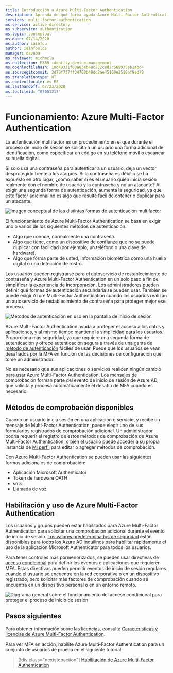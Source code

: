 ```yaml
---
title: Introducción a Azure Multi-Factor Authentication
description: Aprenda de qué forma ayuda Azure Multi-Factor Authentication a proteger el acceso a los datos y a las aplicaciones, además de satisfacer la demanda de los usuarios de un proceso de inicio de sesión simple.
services: multi-factor-authentication
ms.service: active-directory
ms.subservice: authentication
ms.topic: conceptual
ms.date: 07/14/2020
ms.author: iainfou
author: iainfoulds
manager: daveba
ms.reviewer: michmcla
ms.collection: M365-identity-device-management
ms.openlocfilehash: 10d49331f08a83eb48c232ced2c565935eb2abd4
ms.sourcegitcommit: 3d79f737ff34708b48dd2ae45100e2516af9ed78
ms.translationtype: HT
ms.contentlocale: es-ES
ms.lasthandoff: 07/23/2020
ms.locfileid: "87051217"
---
```

# <a name="how-it-works-azure-multi-factor-authentication"></a>Funcionamiento: Azure Multi-Factor Authentication

La autenticación multifactor es un procedimiento en el que durante el proceso de inicio de sesión se solicita a un usuario una forma adicional de identificación, como especificar un código en su teléfono móvil o escanear su huella digital.

Si solo usa una contraseña para autenticar a un usuario, deja un vector desprotegido frente a los ataques. Si la contraseña es débil o se ha expuesto en otro lugar, ¿cómo saber si es el usuario quien inicia sesión realmente con el nombre de usuario y la contraseña y no un atacante? Al exigir una segunda forma de autenticación, aumenta la seguridad, ya que este factor adicional no es algo que resulte fácil de obtener o duplicar para un atacante.

![Imagen conceptual de las distintas formas de autenticación multifactor](./media/concept-mfa-howitworks/methods.png)

El funcionamiento de Azure Multi-Factor Authentication se basa en exigir uno o varios de los siguientes métodos de autenticación:

* Algo que conoce, normalmente una contraseña.
* Algo que tiene, como un dispositivo de confianza que no se puede duplicar con facilidad (por ejemplo, un teléfono o una clave de hardware).
* Algo que forma parte de usted, información biométrica como una huella digital o una detección de rostro.

Los usuarios pueden registrarse para el autoservicio de restablecimiento de contraseña y Azure Multi-Factor Authentication en un solo paso a fin de simplificar la experiencia de incorporación. Los administradores pueden definir qué formas de autenticación secundaria se pueden usar. También se puede exigir Azure Multi-Factor Authentication cuando los usuarios realizan un autoservicio de restablecimiento de contraseña para proteger mejor ese proceso.

![Métodos de autenticación en uso en la pantalla de inicio de sesión](media/concept-authentication-methods/overview-login.png)

Azure Multi-Factor Authentication ayuda a proteger el acceso a los datos y aplicaciones, y al mismo tiempo mantiene la simplicidad para los usuarios. Proporciona más seguridad, ya que requiere una segunda forma de autenticación y ofrece autenticación segura a través de una gama de [método de autenticación](concept-authentication-methods.md) fáciles de usar. Puede que los usuarios se vean desafiados por la MFA en función de las decisiones de configuración que tome un administrador.

No es necesario que sus aplicaciones o servicios realicen ningún cambio para usar Azure Multi-Factor Authentication. Los mensajes de comprobación forman parte del evento de inicio de sesión de Azure AD, que solicita y procesa automáticamente el desafío de MFA cuando es necesario.

## <a name="available-verification-methods"></a>Métodos de comprobación disponibles

Cuando un usuario inicia sesión en una aplicación o servicio, y recibe un mensaje de Multi-Factor Authentication, puede elegir uno de sus formularios registrados de comprobación adicional. Un administrador podría requerir el registro de estos métodos de comprobación de Azure Multi-Factor Authentication, o bien el usuario puede acceder a su propia instancia de [Mi perfil](https://myprofile.microsoft.com) para editar o agregar métodos de comprobación.

Con Azure Multi-Factor Authentication se pueden usar las siguientes formas adicionales de comprobación:

* Aplicación Microsoft Authenticator
* Token de hardware OATH
* sms
* Llamada de voz

## <a name="how-to-enable-and-use-azure-multi-factor-authentication"></a>Habilitación y uso de Azure Multi-Factor Authentication

Los usuarios y grupos pueden estar habilitados para Azure Multi-Factor Authentication para solicitar una comprobación adicional durante el evento de inicio de sesión. [Los valores predeterminados de seguridad](../fundamentals/concept-fundamentals-security-defaults.md) están disponibles para todos los Azure AD inquilinos para habilitar rápidamente el uso de la aplicación Microsoft Authenticator para todos los usuarios.

Para tener controles más pormenorizados, se pueden usar directivas de [acceso condicional](../conditional-access/overview.md) para definir los eventos o aplicaciones que requieren MFA. Estas directivas pueden permitir eventos de inicio de sesión regulares cuando el usuario se encuentra en la red corporativa o en un dispositivo registrado, pero solicitar más factores de comprobación cuando se encuentra en un dispositivo personal o en un entorno remoto.

![Diagrama general sobre el funcionamiento del acceso condicional para proteger el proceso de inicio de sesión](media/tutorial-enable-azure-mfa/conditional-access-overview.png)

## <a name="next-steps"></a>Pasos siguientes

Para obtener información sobre las licencias, consulte [Características y licencias de Azure Multi-Factor Authentication](concept-mfa-licensing.md).

Para ver MFA en acción, habilite Azure Multi-Factor Authentication para un conjunto de usuarios de prueba en el siguiente tutorial:

> [!div class="nextstepaction"]
> [Habilitación de Azure Multi-Factor Authentication](tutorial-mfa-applications.md)
